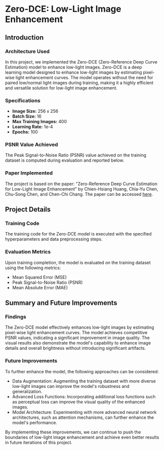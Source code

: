 # Zero-DCE: Low-Light Image Enhancement

## Introduction

### Architecture Used
In this project, we implemented the Zero-DCE (Zero-Reference Deep Curve Estimation) model to enhance low-light images. Zero-DCE is a deep learning model designed to enhance low-light images by estimating pixel-wise light enhancement curves. The model operates without the need for paired low/normal light images during training, making it a highly efficient and versatile solution for low-light image enhancement.

### Specifications
- **Image Size:** 256 x 256
- **Batch Size:** 16
- **Max Training Images:** 400
- **Learning Rate:** 1e-4
- **Epochs:** 100

### PSNR Value Achieved
The Peak Signal-to-Noise Ratio (PSNR) value achieved on the training dataset is computed during evaluation and reported below.

### Paper Implemented
The project is based on the paper: "Zero-Reference Deep Curve Estimation for Low-Light Image Enhancement" by Chien-Hsiang Huang, Chia-Yu Chen, Chu-Song Chen, and Chen-Chi Chang. The paper can be accessed [here](https://arxiv.org/abs/2001.06826).

## Project Details

### Training Code
The training code for the Zero-DCE model is executed with the specified hyperparameters and data preprocessing steps.

### Evaluation Metrics
Upon training completion, the model is evaluated on the training dataset using the following metrics:
- Mean Squared Error (MSE)
- Peak Signal-to-Noise Ratio (PSNR)
- Mean Absolute Error (MAE)

## Summary and Future Improvements

### Findings
The Zero-DCE model effectively enhances low-light images by estimating pixel-wise light enhancement curves. The model achieves competitive PSNR values, indicating a significant improvement in image quality. The visual results also demonstrate the model's capability to enhance image details and overall brightness without introducing significant artifacts.

### Future Improvements
To further enhance the model, the following approaches can be considered:
- Data Augmentation: Augmenting the training dataset with more diverse low-light images can improve the model's robustness and generalization.
- Advanced Loss Functions: Incorporating additional loss functions such as perceptual loss can improve the visual quality of the enhanced images.
- Model Architecture: Experimenting with more advanced neural network architectures, such as attention mechanisms, can further enhance the model's performance.

By implementing these improvements, we can continue to push the boundaries of low-light image enhancement and achieve even better results in future iterations of this project.

